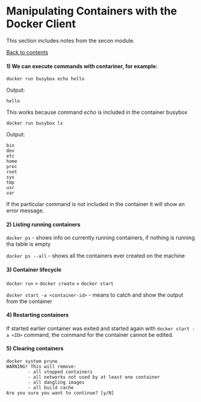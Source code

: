 # Manipulating Containers with the Docker Client

This section includes notes from the secon module.

[Back to contents](/README.md)

#### 1) We can execute commands with contariner, for example:

```docker run busybox echo hello```

Output:

```hello```

This works because command *echo* is included in the container busybox

```docker run busybox ls```

Output:

```
bin
dev
etc
home
proc
root
sys
tmp
usr
var
```
If the particular command is not included in the container it will show an error message.

#### 2) Listing running containers
```docker ps``` - shows info on currently running containers, if nothing is running tha table is empty

```docker ps --all``` - shows all the containers ever created on the machine

#### 3) Container lifecycle
```docker run``` = ```docker create``` + ```docker start```

```docker start -a <container-id>``` - means to catch and show the output from the container 

#### 4) Restarting containers
If started earlier container was exited and started again with ```docker start -a <ID>``` command, the command for the container cannot be edited. 

#### 5) Clearing containers
```
docker system prune
WARNING! This will remove:
        - all stopped containers
        - all networks not used by at least one container
        - all dangling images
        - all build cache
Are you sure you want to continue? [y/N]
```
